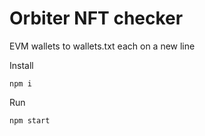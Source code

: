 # Orbiter NFT checker

EVM wallets to wallets.txt each on a new line

Install
```
npm i
```

Run
```
npm start
```